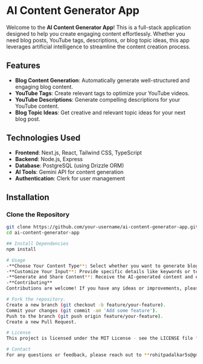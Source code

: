 # AI Content Generator App

Welcome to the **AI Content Generator App**! This is a full-stack application designed to help you create engaging content effortlessly. Whether you need blog posts, YouTube tags, descriptions, or blog topic ideas, this app leverages artificial intelligence to streamline the content creation process.

## Features

- **Blog Content Generation**: Automatically generate well-structured and engaging blog content.
- **YouTube Tags**: Create relevant tags to optimize your YouTube videos.
- **YouTube Descriptions**: Generate compelling descriptions for your YouTube content.
- **Blog Topic Ideas**: Get creative and relevant topic ideas for your next blog post.

## Technologies Used

- **Frontend**: Next.js, React, Tailwind CSS, TypeScript
- **Backend**: Node.js, Express
- **Database**: PostgreSQL (using Drizzle ORM)
- **AI Tools**: Gemini API for content generation
- **Authentication**: Clerk for user management

## Installation

### Clone the Repository

```bash
git clone https://github.com/your-username/ai-content-generator-app.git
cd ai-content-generator-app

## Install Dependencies
npm install

# Usage
-**Choose Your Content Type**: Select whether you want to generate blog content, YouTube tags, descriptions, or blog topic ideas.
-**Customize Your Input**: Provide specific details like keywords or topics to tailor the generated content.
-**Generate and Share Content**: Receive the AI-generated content and easily share or publish it.
-**Contributing**
Contributions are welcome! If you have any ideas or improvements, please follow these steps:

# Fork the repository.
Create a new branch (git checkout -b feature/your-feature).
Commit your changes (git commit -am 'Add some feature').
Push to the branch (git push origin feature/your-feature).
Create a new Pull Request.

# License
This project is licensed under the MIT License - see the LICENSE file for details.

# Contact
For any questions or feedback, please reach out to **rohitpadalkar5s@gmail.com**
